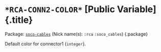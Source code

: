 # `*RCA-CONN2-COLOR*` [Public Variable] {.title}

Package: [`soco-cables`](SOCO-CABLES.pkg.md) (Nick name(s): `:rca` `:soco_cables`) {.package}

Default color for connector1 {`integer`}.
